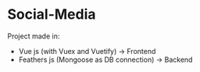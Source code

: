 # Social-Media

Project made in:
- Vue js (with Vuex and Vuetify) -> Frontend
- Feathers js (Mongoose as DB connection) -> Backend
